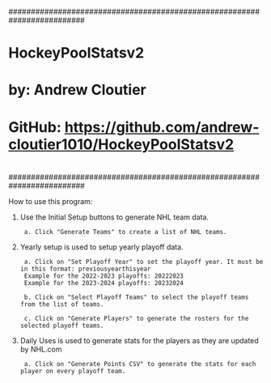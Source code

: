 



#########################################################################
#	  HockeyPoolStatsv2											        #
#	  by:  Andrew Cloutier										        #
#	  GitHub: https://github.com/andrew-cloutier1010/HockeyPoolStatsv2  #
#																	    #
#########################################################################

How to use this program:
1. Use the Initial Setup buttons to generate NHL team data.
	
		a. Click "Generate Teams" to create a list of NHL teams.

2. Yearly setup is used to setup yearly playoff data.

		a. Click on "Set Playoff Year" to set the playoff year. It must be in this format: previousyearthisyear 
		Example for the 2022-2023 playoffs: 20222023
		Example for the 2023-2024 playoffs: 20232024

		b. Click on "Select Playoff Teams" to select the playoff teams from the list of teams.

		c. Click on "Generate Players" to generate the rosters for the selected playoff teams.

3. Daily Uses is used to generate stats for the players as they are updated by NHL.com

		a. Click on "Generate Points CSV" to generate the stats for each player on every playoff team.

